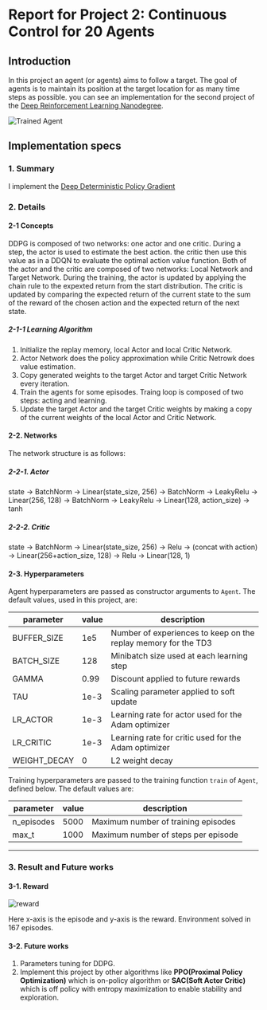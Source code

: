 [//]: # (Image References)

[image1]: https://user-images.githubusercontent.com/10624937/43851024-320ba930-9aff-11e8-8493-ee547c6af349.gif "Trained Agent"
[image2]: https://user-images.githubusercontent.com/10624937/43851646-d899bf20-9b00-11e8-858c-29b5c2c94ccc.png "Crawler"


# Report for Project 2: Continuous Control for 20 Agents
    
## Introduction

In this project an agent (or agents) aims to follow a target. The goal of agents is to maintain its position at the target location for as many time steps as possible. you can see an implementation for the second project of the [Deep Reinforcement Learning Nanodegree](https://www.udacity.com/course/deep-reinforcement-learning-nanodegree--nd893).

![Trained Agent][image1]
## Implementation specs

### 1. Summary

I implement the [Deep Deterministic Policy Gradient](https://arxiv.org/pdf/1509.02971)


### 2. Details

#### 2-1 Concepts

DDPG is composed of two networks: one actor and one critic.
During a step, the actor is used to estimate the best action. the critic then use this value as in a DDQN to evaluate the optimal action value function.
Both of the actor and the critic are composed of two networks: Local Network and Target Network. 
During the training, the actor is updated by applying the chain rule to the expexted return from the start distribution. The critic is updated by comparing the expected return of the current state to the sum of the reward of the chosen action and the expected return of the next state.


##### 2-1-1 Learning Algorithm

1. Initialize the replay memory, local Actor and local Critic Network.
2. Actor Network does the policy approximation while Critic Netrowk does value estimation. 
3. Copy generated weights to the target Actor and target Critic Network every iteration.
4. Train the agents for some episodes. Traing loop is composed of two steps: acting and learning.
5. Update the target Actor and the target Critic weights by making a copy of the current weights of the local Actor and Critic Network.


#### 2-2. Networks

The network structure is as follows:

##### 2-2-1. Actor

state -> BatchNorm -> Linear(state_size, 256) -> BatchNorm -> LeakyRelu -> Linear(256, 128) -> BatchNorm -> LeakyRelu -> Linear(128, action_size) -> tanh

##### 2-2-2. Critic

state -> BatchNorm -> Linear(state_size, 256) -> Relu -> (concat with action) -> Linear(256+action_size, 128) -> Relu -> Linear(128, 1) 

#### 2-3. Hyperparameters

Agent hyperparameters are passed as constructor arguments to `Agent`.  The default values, used in this project, are:

| parameter    | value  | description                                                                   |
|--------------|--------|-------------------------------------------------------------------------------|
| BUFFER_SIZE  | 1e5    | Number of experiences to keep on the replay memory for the TD3                |
| BATCH_SIZE   | 128    | Minibatch size used at each learning step                                     |
| GAMMA        | 0.99   | Discount applied to future rewards                                            |
| TAU          | 1e-3   | Scaling parameter applied to soft update                                      |
| LR_ACTOR     | 1e-3   | Learning rate for actor used for the Adam optimizer                           |
| LR_CRITIC    | 1e-3   | Learning rate for critic used for the Adam optimizer                          |
| WEIGHT_DECAY | 0      | L2 weight decay                                                               |


Training hyperparameters are passed to the training function `train` of `Agent`, defined below.  The default values are:

| parameter                     | value            | description                                                             |
|-------------------------------|------------------|-------------------------------------------------------------------------|
| n_episodes                    | 5000             | Maximum number of training episodes                                     |
| max_t                         | 1000             | Maximum number of steps per episode                                     |


-----------

### 3. Result and Future works

#### 3-1. Reward
![reward](https://user-images.githubusercontent.com/70998651/134889400-ded3b5c3-e465-4efd-bb35-0f5f97691b52.png)


Here x-axis is the episode and y-axis is the reward. Environment solved in 167 episodes. 

#### 3-2. Future works

1. Parameters tuning for DDPG. 
2. Implement this project by other algorithms like **PPO(Proximal Policy Optimization)** which is on-policy algorithm or **SAC(Soft Actor Critic)** which is off policy with entropy maximization to enable stability and exploration.
   
